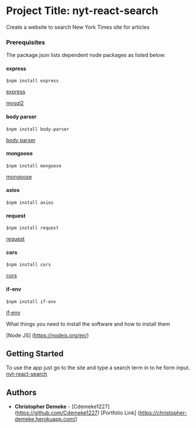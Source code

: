 # Project Title: nyt-react-search
 
Create a website to search New York Times site for articles

### Prerequisites

The package.json lists dependent node packages as listed below:

#### express
```$npm install express```

[express](https://www.npmjs.com/package/express)

[mysql2](https://www.npmjs.com/package/mysql2)

#### body parser
```$npm install body-parser```

[body parser](https://www.npmjs.com/package/body-parser)

#### mongoose
```$npm install mongoose```

[mongoose](https://www.npmjs.com/package/mongoose)

#### axios
```$npm install axios```


#### request
```$npm install request```

[request](https://www.npmjs.com/package/request)

#### cors
```$npm install cors```

[cors](https://www.npmjs.com/package/cors)

#### if-env
```$npm install if-env```

[if-env](https://www.npmjs.com/package/if-env)

What things you need to install the software and how to install them

[Node JS] (https://nodejs.org/en/)

## Getting Started

To use the app just go to the site and type a search term in to he form input.
[nyt-react-search](https://nytreactsearchv1.herokuapp.com/) 

## Authors
* **Christopher Demeke** - [Cdemeke1227] (https://github.com/Cdemeke1227) [Portfolio Link] (https://christopher-demeke.herokuapp.com/)